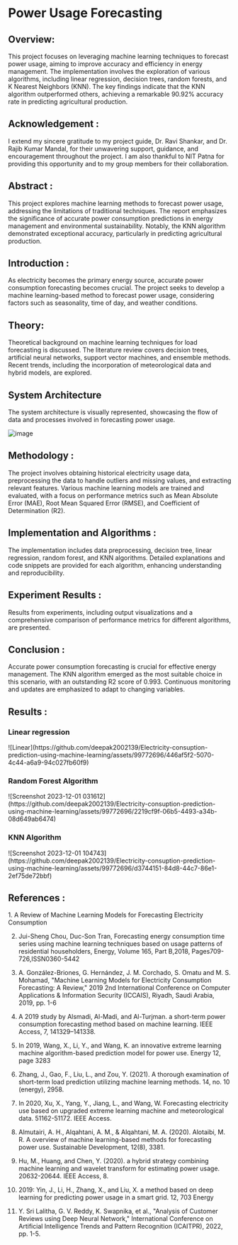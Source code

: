 <h1>Power Usage Forecasting</h1>

<h2>Overview:</h2>

This project focuses on leveraging machine learning techniques to forecast power usage, aiming to improve accuracy and efficiency in energy management. The implementation involves the exploration of various algorithms, including linear regression, decision trees, random forests, and K Nearest Neighbors (KNN). The key findings indicate that the KNN algorithm outperformed others, achieving a remarkable 90.92% accuracy rate in predicting agricultural production.

<h2>Acknowledgement :</h2>
I extend my sincere gratitude to my project guide, Dr. Ravi Shankar, and Dr. Rajib Kumar Mandal, for their unwavering support, guidance, and encouragement throughout the project. I am also thankful to NIT Patna for providing this opportunity and to my group members for their collaboration.

<h2>Abstract :</h2>

This project explores machine learning methods to forecast power usage, addressing the limitations of traditional techniques. The report emphasizes the significance of accurate power consumption predictions in energy management and environmental sustainability. Notably, the KNN algorithm demonstrated exceptional accuracy, particularly in predicting agricultural production.

<h2>Introduction :</h2>
As electricity becomes the primary energy source, accurate power consumption forecasting becomes crucial. The project seeks to develop a machine learning-based method to forecast power usage, considering factors such as seasonality, time of day, and weather conditions.

<h2>Theory:</h2>
Theoretical background on machine learning techniques for load forecasting is discussed. The literature review covers decision trees, artificial neural networks, support vector machines, and ensemble methods. Recent trends, including the incorporation of meteorological data and hybrid models, are explored.

<h2>System Architecture</h2>
The system architecture is visually represented, showcasing the flow of data and processes involved in forecasting power usage.

![image](https://github.com/deepak2002139/Electricity-consuption-prediction-using-machine-learning/assets/99772696/c6d9c052-c4f4-4939-84bf-d9b878e14c94)


<h2>Methodology :</h2>
The project involves obtaining historical electricity usage data, preprocessing the data to handle outliers and missing values, and extracting relevant features. Various machine learning models are trained and evaluated, with a focus on performance metrics such as Mean Absolute Error (MAE), Root Mean Squared Error (RMSE), and Coefficient of Determination (R2).

<h2>Implementation and Algorithms :</h2>
The implementation includes data preprocessing, decision tree, linear regression, random forest, and KNN algorithms. Detailed explanations and code snippets are provided for each algorithm, enhancing understanding and reproducibility.

<h2>Experiment Results :</h2>
Results from experiments, including output visualizations and a comprehensive comparison of performance metrics for different algorithms, are presented.

<h2>Conclusion :</h2>
Accurate power consumption forecasting is crucial for effective energy management. The KNN algorithm emerged as the most suitable choice in this scenario, with an outstanding R2 score of 0.993. Continuous monitoring and updates are emphasized to adapt to changing variables.


<h2>Results :</h2>

<h3>Linear regression </h3>
![Linear](https://github.com/deepak2002139/Electricity-consuption-prediction-using-machine-learning/assets/99772696/446af5f2-5070-4c44-a6a9-94c027fb60f9)


<h3>Random Forest Algorithm </h3>
![Screenshot 2023-12-01 031612](https://github.com/deepak2002139/Electricity-consuption-prediction-using-machine-learning/assets/99772696/2219cf9f-06b5-4493-a34b-08d649ab6474)


<h3>KNN Algorithm</h3>
![Screenshot 2023-12-01 104743](https://github.com/deepak2002139/Electricity-consuption-prediction-using-machine-learning/assets/99772696/d3744151-84d8-44c7-86e1-2ef75de72bbf)


<h2>References :</h2>
1. A Review of Machine Learning Models for Forecasting Electricity Consumption

2. Jui-Sheng Chou, Duc-Son Tran, Forecasting energy consumption time series using
machine learning techniques based on usage patterns of residential householders,
Energy, Volume 165, Part B,2018, Pages709-726,ISSN0360-5442

3. A. González-Briones, G. Hernández, J. M. Corchado, S. Omatu and M. S. Mohamad,
"Machine Learning Models for Electricity Consumption Forecasting: A Review,"
2019 2nd International Conference on Computer Applications & Information Security
(ICCAIS), Riyadh, Saudi Arabia, 2019, pp. 1-6

4. A 2019 study by Alsmadi, Al-Madi, and Al-Turjman. a short-term power consumption
forecasting method based on machine learning. IEEE Access, 7, 141329–141338.

5. In 2019, Wang, X., Li, Y., and Wang, K. an innovative extreme learning machine
algorithm-based prediction model for power use. Energy 12, page 3283

6. Zhang, J., Gao, F., Liu, L., and Zou, Y. (2021). A thorough examination of short-term
load prediction utilizing machine learning methods. 14, no. 10 (energy), 2958.

7. In 2020, Xu, X., Yang, Y., Jiang, L., and Wang, W. Forecasting electricity use based
on upgraded extreme learning machine and meteorological data. 51162-51172. IEEE
Access.

8. Almutairi, A. H., Alqahtani, A. M., & Alqahtani, M. A. (2020). Alotaibi, M. R. A
overview of machine learning-based methods for forecasting power use. Sustainable
Development, 12(8), 3381.

9. Hu, M., Huang, and Chen, Y. (2020). a hybrid strategy combining machine learning
and wavelet transform for estimating power usage. 20632-20644. IEEE Access, 8.

10. 2019: Yin, J., Li, H., Zhang, X., and Liu, X. a method based on deep learning for
predicting power usage in a smart grid. 12, 703 Energy

11. Y. Sri Lalitha, G. V. Reddy, K. Swapnika, et al., "Analysis of Customer Reviews using
Deep Neural Network," International Conference on Artificial Intelligence Trends and
Pattern Recognition (ICAITPR), 2022, pp. 1-5.
